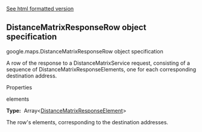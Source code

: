 [See html formatted version](https://huasofoundries.github.io/google-maps-documentation/DistanceMatrixResponseRow.html)


DistanceMatrixResponseRow object specification
----------------------------------------------

google.maps.DistanceMatrixResponseRow object specification

A row of the response to a DistanceMatrixService request, consisting of a sequence of DistanceMatrixResponseElements, one for each corresponding destination address.

Properties

elements

**Type:**  Array<[DistanceMatrixResponseElement](https://github.com/amenadiel/google-maps-documentation/blob/master/docs/DistanceMatrixResponseElement.md)\>

The row's elements, corresponding to the destination addresses.